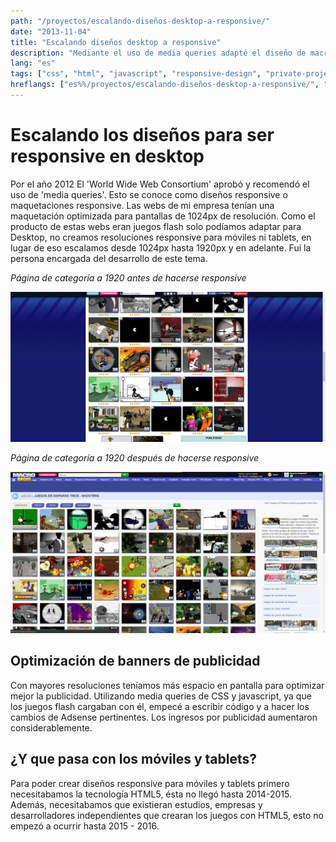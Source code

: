 ```yaml
---
path: "/proyectos/escalando-diseños-desktop-a-responsive/"
date: "2013-11-04"
title: "Escalando diseños desktop a responsive"
description: "Mediante el uso de media queries adapté el diseño de macrojuegos.com a todas las resoluciones de escritorio."
lang: "es"
tags: ["css", "html", "javascript", "responsive-design", "private-project", "company:panaworld"]
hreflangs: ["es%%/proyectos/escalando-diseños-desktop-a-responsive/", "en%%/en/projects/scaling-layouts-to-desktop-responsive/"]
---
```

# Escalando los diseños para ser responsive en desktop

Por el año 2012 El 'World Wide Web Consortium' aprobó y recomendó el uso de 'media queries'. Esto se conoce como diseños responsive o maquetaciones responsive. Las webs de mi empresa tenían una maquetación optimizada para pantallas de 1024px de resolución. Como el producto de estas webs eran juegos flash solo podíamos adaptar para Desktop, no creamos resoluciones responsive para móviles ni tablets, en lugar de eso escalamos desde 1024px hasta 1920px y en adelante. Fui la persona encargada del desarrollo de este tema.

*Página de categoría a 1920 antes de hacerse responsive*

![Página de categoría sin responsive](category-page-before-responsive.jpg)

*Página de categoría a 1920 después de hacerse responsive*

![Página de categoría responsive](category-page-after-responsive.jpg)

## Optimización de banners de publicidad

Con mayores resoluciones teníamos más espacio en pantalla para optimizar mejor la publicidad. Utilizando media queries de CSS y javascript, ya que los juegos flash cargaban con él, empecé a escribir código y a hacer los cambios de Adsense pertinentes. Los ingresos por publicidad aumentaron considerablemente.

## ¿Y que pasa con los móviles y tablets?

Para poder crear diseños responsive para móviles y tablets primero necesitabamos la tecnología HTML5, ésta no llegó hasta 2014-2015. Además, necesitabamos que existieran estudios, empresas y desarrolladores independientes que crearan los juegos con HTML5, esto no empezó a ocurrir hasta 2015 - 2016.